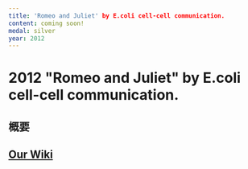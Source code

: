 ```yaml
---
title: 'Romeo and Juliet' by E.coli cell-cell communication.
content: coming soon!
medal: silver
year: 2012
---
```

# 2012 "Romeo and Juliet" by E.coli cell-cell communication.

## 概要

## [Our Wiki](https://2012.igem.org/Team:Tokyo_Tech)